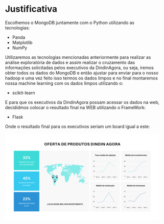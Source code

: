 # Justificativa

Escolhemos o MongoDB juntamente com o Python utilizando as tecnologias:

- Panda
- Matplotlib
- NumPy

Utilizaremos as tecnologias mencionadas anteriormente para realizar as análise exploratória de dados e assim realizar o cruzamento das informações solicitadas pelos executivos da DindinAgora, ou seja, iremos obter todos os dados do MongoDB e então ajustar para enviar para o nosso hadoop e uma vez feito isso termos os dados limpos e no final montaremos nossa machine learning com os dados limpos utilizando o:

- scikit-learn

E para que os executivos da DindinAgora possam acessar os dados na web, decididmos colocar o resultado final na WEB utilizando o FrameWork:

- Flask

Onde o resultado final para os executivos seriam um board igual a este:

[<img src="ofertas.png">](ofertas.png)
